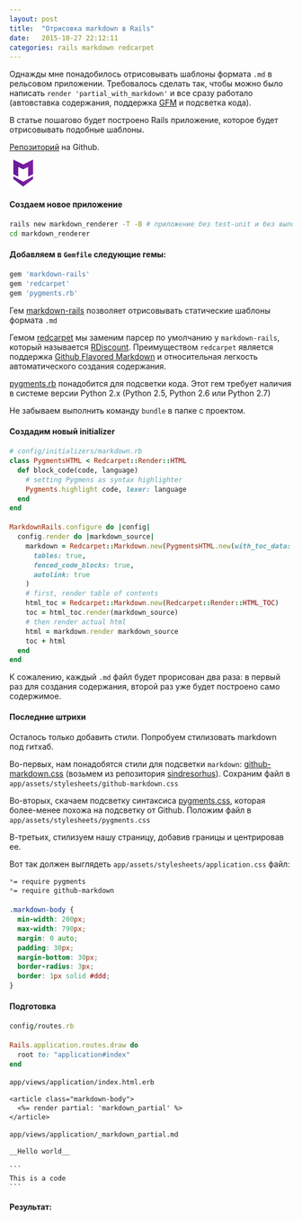 ```yaml
---
layout: post
title:  "Отрисовка markdown в Rails"
date:   2015-10-27 22:12:11
categories: rails markdown redcarpet
---
```


Однажды мне понадобилось отрисовывать шаблоны формата `.md` в рельсовом приложении. Требовалось сделать так, чтобы можно было написать `render 'partial_with_markdown'` и все сразу работало (автовставка содержания, поддержка [GFM](https://help.github.com/articles/github-flavored-markdown/) и подсветка кода).

В статье пошагово будет построено Rails приложение, которое будет отрисовывать подобные шаблоны.

[Репозиторий](https://github.com/thorn/markdown_example) на Github.

![Конечный результат](https://github.com/adam-p/markdown-here/raw/master/src/common/images/icon48.png "Markdown шаблон с содержанием и кодом")

#### Создаем новое приложение

```sh
rails new markdown_renderer -T -B # приложение без test-unit и без выполнения bundle
cd markdown_renderer
```

#### Добавляем в `Gemfile` следующие гемы:

```ruby
gem 'markdown-rails'
gem 'redcarpet'
gem 'pygments.rb'
```

Гем [markdown-rails](https://github.com/joliss/markdown-rails) позволяет отрисовывать
статические шаблоны формата `.md`

Гемом [redcarpet](https://github.com/vmg/redcarpet) мы заменим парсер по умолчанию у 
`markdown-rails`, который называется [RDiscount](https://github.com/rtomayko/rdiscount).
Преимуществом `redcarpet` является поддержка
[Github Flavored Markdown](https://help.github.com/articles/github-flavored-markdown/)
и относительная легкость автоматического создания содержания.

[pygments.rb](https://github.com/tmm1/pygments.rb) понадобится для подсветки кода.
Этот гем требует наличия в системе версии Python 2.x (Python 2.5, Python 2.6 или 
Python 2.7)

Не забываем выполнить команду `bundle` в папке с проектом.

#### Создадим новый initializer

```ruby
# config/initializers/markdown.rb
class PygmentsHTML < Redcarpet::Render::HTML
  def block_code(code, language)
    # setting Pygmens as syntax highlighter
    Pygments.highlight code, lexer: language
  end
end

MarkdownRails.configure do |config|
  config.render do |markdown_source|
    markdown = Redcarpet::Markdown.new(PygmentsHTML.new(with_toc_data: true),
      tables: true,
      fenced_code_blocks: true,
      autolink: true
    )
    # first, render table of contents
    html_toc = Redcarpet::Markdown.new(Redcarpet::Render::HTML_TOC)
    toc = html_toc.render(markdown_source)
    # then render actual html
    html = markdown.render markdown_source
    toc + html
  end
end
```

К сожалению, каждый `.md` файл будет прорисован два раза: в первый раз для создания
содержания, второй раз уже будет построено само содержимое.

#### Последние штрихи

Осталось только добавить стили. Попробуем стилизовать markdown под гитхаб. 

Во-первых, нам понадобятся стили для подсветки `markdown`: 
[github-markdown.css](https://github.com/sindresorhus/github-markdown-css/blob/gh-pages/github-markdown.css)
(возьмем из репозитория [sindresorhus](https://github.com/sindresorhus/github-markdown-css)). Сохраним файл в 
`app/assets/stylesheets/github-markdown.css`

Во-вторых, скачаем подсветку синтаксиса [pygments.css](/public/2015-10-27-render-markdown-in-rails/pygments.css),
которая более-менее похожа на подсветку от Github. Положим файл в `app/assets/stylesheets/pygments.css`

В-третьих, стилизуем нашу страницу, добавив границы и центрировав ее.

Вот так должен выглядеть `app/assets/stylesheets/application.css` файл:

```css
*= require pygments
*= require github-markdown

.markdown-body {
  min-width: 200px;
  max-width: 790px;
  margin: 0 auto;
  padding: 30px;
  margin-bottom: 30px;
  border-radius: 3px;
  border: 1px solid #ddd;
}
```

#### Подготовка 

```ruby
config/routes.rb

Rails.application.routes.draw do
  root to: "application#index"
end
```

`app/views/application/index.html.erb`

```erb
<article class="markdown-body">
  <%= render partial: 'markdown_partial' %>
</article>
```

`app/views/application/_markdown_partial.md`

    __Hello world__
    
    ```
    This is a code
    ```


#### Результат:


